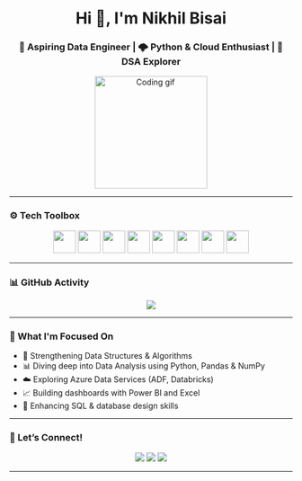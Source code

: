 <h1 align="center">Hi 👋, I'm Nikhil Bisai</h1>
<h3 align="center">🚀 Aspiring Data Engineer | 🌩️ Python & Cloud Enthusiast | 🧠 DSA Explorer</h3>

<p align="center">
  <img src="https://media.giphy.com/media/qgQUggAC3Pfv687qPC/giphy.gif" width="200" alt="Coding gif" />
</p>

---

### ⚙️ Tech Toolbox

<p align="center">
  <img src="https://cdn.jsdelivr.net/gh/devicons/devicon/icons/python/python-original.svg" height="40" />
  <img src="https://cdn.jsdelivr.net/gh/devicons/devicon/icons/java/java-original.svg" height="40" />
  <img src="https://cdn.jsdelivr.net/gh/devicons/devicon/icons/numpy/numpy-original.svg" height="40" />
  <img src="https://cdn.jsdelivr.net/gh/devicons/devicon/icons/pandas/pandas-original.svg" height="40" />
  <img src="https://cdn.jsdelivr.net/gh/devicons/devicon/icons/sqlite/sqlite-original.svg" height="40" />
  <img src="https://cdn.jsdelivr.net/gh/devicons/devicon/icons/azure/azure-original.svg" height="40" />
  <img src="https://img.icons8.com/color/48/power-bi.png" height="40" />
  <img src="https://img.icons8.com/color/48/microsoft-excel-2019--v1.png" height="40" />
</p>

---

### 📊 GitHub Activity

<p align="center">
  <img src="https://github-readme-activity-graph.vercel.app/graph?username=NikhilBisai&theme=dracula&area=true&hide_border=false" />
</p>

---

### 🎯 What I'm Focused On

- 🔧 Strengthening Data Structures & Algorithms
- 📊 Diving deep into Data Analysis using Python, Pandas & NumPy
- ☁️ Exploring Azure Data Services (ADF, Databricks)
- 📈 Building dashboards with Power BI and Excel
- 🧠 Enhancing SQL & database design skills

---

### 🤝 Let’s Connect!

<p align="center">
  <a href="mailto:nikhil.bisai.35@gmail.com"><img src="https://img.shields.io/badge/Gmail-D14836?style=for-the-badge&logo=gmail&logoColor=white"/></a>
  <a href="https://linkedin.com/in/nikhil-bisai-69b979247"><img src="https://img.shields.io/badge/LinkedIn-0077B5?style=for-the-badge&logo=linkedin&logoColor=white"/></a>
  <a href="https://instagram.com/nikhilbisai249"><img src="https://img.shields.io/badge/Instagram-E4405F?style=for-the-badge&logo=instagram&logoColor=white"/></a>
</p>

---

<!-- Optional GitHub contribution snake animation -->
<!--
<p align="center">
  <img src="https://raw.githubusercontent.com/NikhilBisai/NikhilBisai/output/snake.svg" alt="Snake animation" />
</p>
-->
